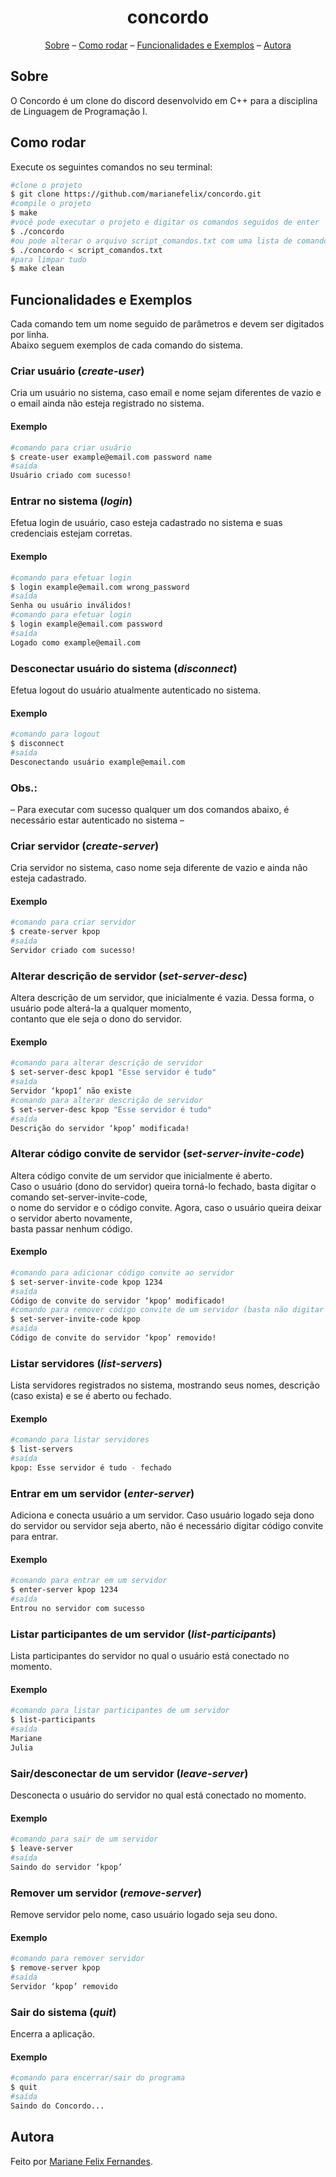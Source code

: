 <h1 align="center">concordo</h1>

<p align="center">
  <a href="#sobre">Sobre</a> –
  <a href="#como-rodar">Como rodar</a> –
  <a href="#funcionalidades-e-exemplos">Funcionalidades e Exemplos</a> –
  <a href="#autora">Autora</a>
</p>

## Sobre

O Concordo é um clone do discord desenvolvido em C++ para a disciplina de Linguagem de Programação I.

## Como rodar

Execute os seguintes comandos no seu terminal:

```bash
#clone o projeto
$ git clone https://github.com/marianefelix/concordo.git
#compile o projeto
$ make
#você pode executar o projeto e digitar os comandos seguidos de enter
$ ./concordo
#ou pode alterar o arquivo script_comandos.txt com uma lista de comandos, um por linha, e redirecionar esse arquivo como entrada padrão
$ ./concordo < script_comandos.txt
#para limpar tudo
$ make clean
```

## Funcionalidades e Exemplos
Cada comando tem um nome seguido de parâmetros e devem ser digitados por linha. <br>
Abaixo seguem exemplos de cada comando do sistema.


### Criar usuário (*create-user*)
Cria um usuário no sistema, caso email e nome sejam diferentes de vazio e o email ainda não esteja registrado no sistema.

#### Exemplo
```bash
#comando para criar usuário
$ create-user example@email.com password name
#saída
Usuário criado com sucesso!
```

### Entrar no sistema (*login*)
Efetua login de usuário, caso esteja cadastrado no sistema e suas credenciais estejam corretas.

#### Exemplo
```bash
#comando para efetuar login
$ login example@email.com wrong_password
#saída
Senha ou usuário inválidos!
#comando para efetuar login
$ login example@email.com password
#saída
Logado como example@email.com
```
### Desconectar usuário do sistema (*disconnect*)
Efetua logout do usuário atualmente autenticado no sistema.

#### Exemplo
```bash
#comando para logout
$ disconnect
#saída
Desconectando usuário example@email.com
```
### Obs.: 
– Para executar com sucesso qualquer um dos comandos abaixo, é necessário estar autenticado no sistema –
 
### Criar servidor (*create-server*)
Cria servidor no sistema, caso nome seja diferente de vazio e ainda não esteja cadastrado. 

#### Exemplo
```bash
#comando para criar servidor
$ create-server kpop
#saída
Servidor criado com sucesso!
```

### Alterar descrição de servidor (*set-server-desc*)
Altera descrição de um servidor, que inicialmente é vazia. Dessa forma, o usuário pode alterá-la a qualquer momento, <br>
contanto que ele seja o dono do servidor.

#### Exemplo
```bash
#comando para alterar descrição de servidor
$ set-server-desc kpop1 "Esse servidor é tudo"
#saída
Servidor ‘kpop1’ não existe
#comando para alterar descrição de servidor
$ set-server-desc kpop "Esse servidor é tudo"
#saída
Descrição do servidor ‘kpop’ modificada!
```

### Alterar código convite de servidor (*set-server-invite-code*)
Altera código convite de um servidor que inicialmente é aberto. <br>
Caso o usuário (dono do servidor) queira torná-lo fechado, basta digitar o comando set-server-invite-code, <br> 
o nome do servidor e o código convite. Agora, caso o usuário queira deixar o servidor aberto novamente, <br>
basta passar nenhum código.

#### Exemplo
```bash
#comando para adicionar código convite ao servidor
$ set-server-invite-code kpop 1234
#saída
Código de convite do servidor ‘kpop’ modificado!
#comando para remover código convite de um servidor (basta não digitar nenhum código)
$ set-server-invite-code kpop
#saída
Código de convite do servidor ‘kpop’ removido!
```

### Listar servidores (*list-servers*)
Lista servidores registrados no sistema, mostrando seus nomes, descrição (caso exista) e se é aberto ou fechado.

 #### Exemplo
 ```bash
#comando para listar servidores
$ list-servers
#saída
kpop: Esse servidor é tudo - fechado
```

### Entrar em um servidor (*enter-server*)
Adiciona e conecta usuário a um servidor. Caso usuário logado seja dono do servidor ou servidor seja aberto, 
não é necessário digitar código convite para entrar.

#### Exemplo
```bash
#comando para entrar em um servidor
$ enter-server kpop 1234
#saída
Entrou no servidor com sucesso
```

### Listar participantes de um servidor (*list-participants*)
Lista participantes do servidor no qual o usuário está conectado no momento.

#### Exemplo
```bash
#comando para listar participantes de um servidor
$ list-participants
#saída
Mariane
Julia
```

### Sair/desconectar de um servidor (*leave-server*)
Desconecta o usuário do servidor no qual está conectado no momento.

#### Exemplo
```bash
#comando para sair de um servidor
$ leave-server
#saída
Saindo do servidor ‘kpop’
```

### Remover um servidor (*remove-server*)
Remove servidor pelo nome, caso usuário logado seja seu dono.

#### Exemplo
```bash
#comando para remover servidor
$ remove-server kpop
#saída
Servidor ‘kpop’ removido
```

### Sair do sistema (*quit*)
Encerra a aplicação. 

 #### Exemplo
 ```bash
 #comando para encerrar/sair do programa
$ quit
#saída
Saindo do Concordo...
```

## Autora
Feito por [Mariane Felix Fernandes](https://www.linkedin.com/in/mariane-felix-642350171/).
